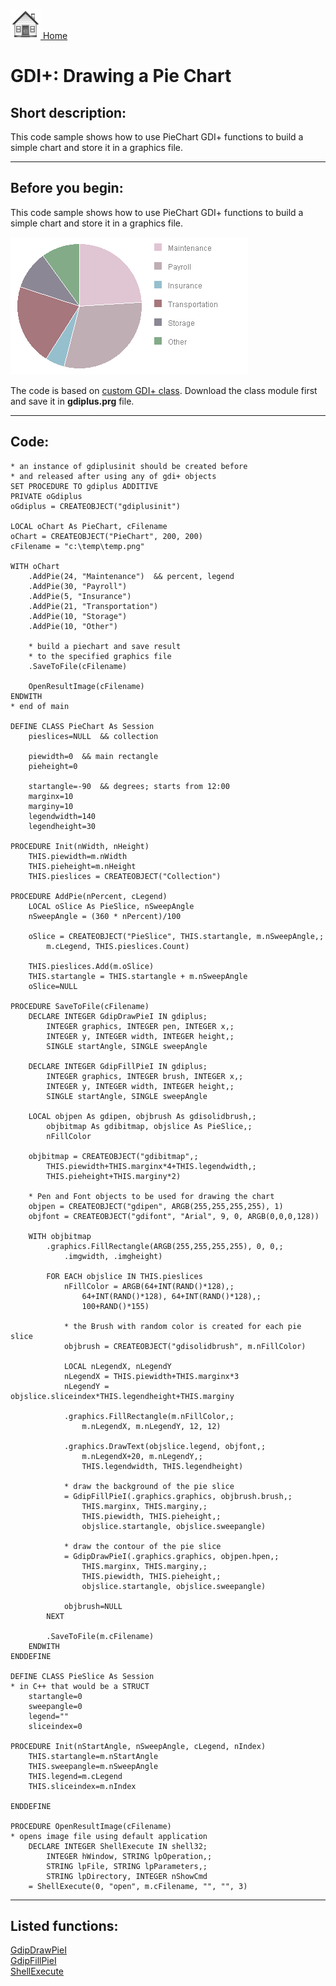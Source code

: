 [<img src="../images/home.png"> Home ](https://github.com/VFPX/Win32API)  

# GDI+: Drawing a Pie Chart

## Short description:
This code sample shows how to use PieChart GDI+ functions to build a simple chart and store it in a graphics file.  
***  


## Before you begin:
This code sample shows how to use PieChart GDI+ functions to build a simple chart and store it in a graphics file.  

![](../images/gdiplus_pieslice.png)  

The code is based on [custom GDI+ class](sample_450.md). Download the class module first and save it in **gdiplus.prg** file.   

  
***  


## Code:
```foxpro  
* an instance of gdiplusinit should be created before
* and released after using any of gdi+ objects
SET PROCEDURE TO gdiplus ADDITIVE
PRIVATE oGdiplus
oGdiplus = CREATEOBJECT("gdiplusinit")

LOCAL oChart As PieChart, cFilename
oChart = CREATEOBJECT("PieChart", 200, 200)
cFilename = "c:\temp\temp.png"

WITH oChart
	.AddPie(24, "Maintenance")  && percent, legend
	.AddPie(30, "Payroll")
	.AddPie(5, "Insurance")
	.AddPie(21, "Transportation")
	.AddPie(10, "Storage")
	.AddPie(10, "Other")

	* build a piechart and save result
	* to the specified graphics file
	.SaveToFile(cFilename)

	OpenResultImage(cFilename)
ENDWITH
* end of main

DEFINE CLASS PieChart As Session
	pieslices=NULL  && collection

	piewidth=0  && main rectangle
	pieheight=0

	startangle=-90  && degrees; starts from 12:00
	marginx=10
	marginy=10
	legendwidth=140
	legendheight=30

PROCEDURE Init(nWidth, nHeight)
	THIS.piewidth=m.nWidth
	THIS.pieheight=m.nHeight
	THIS.pieslices = CREATEOBJECT("Collection")

PROCEDURE AddPie(nPercent, cLegend)
	LOCAL oSlice As PieSlice, nSweepAngle
	nSweepAngle = (360 * nPercent)/100

	oSlice = CREATEOBJECT("PieSlice", THIS.startangle, m.nSweepAngle,;
		m.cLegend, THIS.pieslices.Count)

	THIS.pieslices.Add(m.oSlice)
	THIS.startangle = THIS.startangle + m.nSweepAngle
	oSlice=NULL

PROCEDURE SaveToFile(cFilename)
	DECLARE INTEGER GdipDrawPieI IN gdiplus;
		INTEGER graphics, INTEGER pen, INTEGER x,;
		INTEGER y, INTEGER width, INTEGER height,;
		SINGLE startAngle, SINGLE sweepAngle

	DECLARE INTEGER GdipFillPieI IN gdiplus;
		INTEGER graphics, INTEGER brush, INTEGER x,;
		INTEGER y, INTEGER width, INTEGER height,;
		SINGLE startAngle, SINGLE sweepAngle

	LOCAL objpen As gdipen, objbrush As gdisolidbrush,;
		objbitmap As gdibitmap, objslice As PieSlice,;
		nFillColor

	objbitmap = CREATEOBJECT("gdibitmap",;
		THIS.piewidth+THIS.marginx*4+THIS.legendwidth,;
		THIS.pieheight+THIS.marginy*2)

	* Pen and Font objects to be used for drawing the chart
	objpen = CREATEOBJECT("gdipen", ARGB(255,255,255,255), 1)
	objfont = CREATEOBJECT("gdifont", "Arial", 9, 0, ARGB(0,0,0,128))

	WITH objbitmap
		.graphics.FillRectangle(ARGB(255,255,255,255), 0, 0,;
			.imgwidth, .imgheight)
		
		FOR EACH objslice IN THIS.pieslices
			nFillColor = ARGB(64+INT(RAND()*128),;
				64+INT(RAND()*128), 64+INT(RAND()*128),;
				100+RAND()*155)

			* the Brush with random color is created for each pie slice
			objbrush = CREATEOBJECT("gdisolidbrush", m.nFillColor)

			LOCAL nLegendX, nLegendY
			nLegendX = THIS.piewidth+THIS.marginx*3
			nLegendY = objslice.sliceindex*THIS.legendheight+THIS.marginy
			
			.graphics.FillRectangle(m.nFillColor,;
				m.nLegendX, m.nLegendY, 12, 12)

			.graphics.DrawText(objslice.legend, objfont,;
				m.nLegendX+20, m.nLegendY,;
				THIS.legendwidth, THIS.legendheight)

			* draw the background of the pie slice
			= GdipFillPieI(.graphics.graphics, objbrush.brush,;
				THIS.marginx, THIS.marginy,;
				THIS.piewidth, THIS.pieheight,;
				objslice.startangle, objslice.sweepangle)

			* draw the contour of the pie slice
			= GdipDrawPieI(.graphics.graphics, objpen.hpen,;
				THIS.marginx, THIS.marginy,;
				THIS.piewidth, THIS.pieheight,;
				objslice.startangle, objslice.sweepangle)

			objbrush=NULL
		NEXT

		.SaveToFile(m.cFilename)
	ENDWITH
ENDDEFINE

DEFINE CLASS PieSlice As Session
* in C++ that would be a STRUCT
	startangle=0
	sweepangle=0
	legend=""
	sliceindex=0

PROCEDURE Init(nStartAngle, nSweepAngle, cLegend, nIndex)
	THIS.startangle=m.nStartAngle
	THIS.sweepangle=m.nSweepAngle
	THIS.legend=m.cLegend
	THIS.sliceindex=m.nIndex

ENDDEFINE

PROCEDURE OpenResultImage(cFilename)
* opens image file using default application
	DECLARE INTEGER ShellExecute IN shell32;
		INTEGER hWindow, STRING lpOperation,;
		STRING lpFile, STRING lpParameters,;
		STRING lpDirectory, INTEGER nShowCmd
	= ShellExecute(0, "open", m.cFilename, "", "", 3)  
```  
***  


## Listed functions:
[GdipDrawPieI](../libraries/gdiplus/GdipDrawPieI.md)  
[GdipFillPieI](../libraries/gdiplus/GdipFillPieI.md)  
[ShellExecute](../libraries/shell32/ShellExecute.md)  
